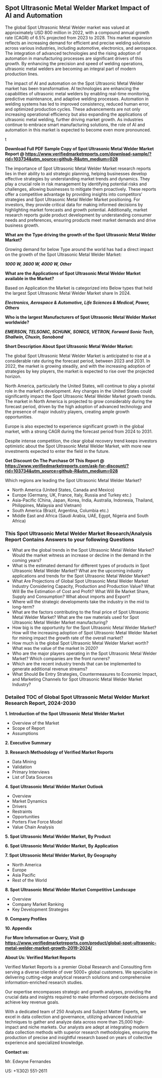 <h2>Spot Ultrasonic Metal Welder Market Impact of AI and Automation</h2><p>The global Spot Ultrasonic Metal Welder market was valued at approximately USD 800 million in 2022, with a compound annual growth rate (CAGR) of 6.5% projected from 2023 to 2028. This market expansion reflects an increasing demand for efficient and precise welding solutions across various industries, including automotive, electronics, and aerospace. The integration of advanced technologies and the rising adoption of automation in manufacturing processes are significant drivers of this growth. By enhancing the precision and speed of welding operations, ultrasonic metal welders are becoming an integral part of modern production lines.</p><p>The impact of AI and automation on the Spot Ultrasonic Metal Welder market has been transformative. AI technologies are enhancing the capabilities of ultrasonic metal welders by enabling real-time monitoring, predictive maintenance, and adaptive welding processes. Automation in welding systems has led to improved consistency, reduced human error, and optimized production cycles. These advancements are not only increasing operational efficiency but also expanding the applications of ultrasonic metal welding, further driving market growth. As industries continue to embrace smart manufacturing solutions, the role of AI and automation in this market is expected to become even more pronounced.</p>t</p><p id="" class=""><strong>Download Full PDF Sample Copy of Spot Ultrasonic Metal Welder Market Report @ <a href="https://www.verifiedmarketreports.com/download-sample/?rid=103734&utm_source=github-R&utm_medium=028" target="_blank">https://www.verifiedmarketreports.com/download-sample/?rid=103734&utm_source=github-R&utm_medium=028</a></strong></p><p>The importance of&nbsp;Spot Ultrasonic Metal Welder Market research reports lies in their ability to aid strategic planning, helping businesses develop effective strategies by understanding market trends and dynamics. They play a crucial role in risk management by identifying potential risks and challenges, allowing businesses to mitigate them proactively. These reports offer a competitive advantage by providing insights into competitors' strategies and Spot Ultrasonic Metal Welder Market positioning. For investors, they provide critical data for making informed decisions by highlighting market forecasts and growth potential. Additionally, market research reports guide product development by understanding consumer needs and preferences, ensuring products meet market demands and drive business growth.</p><p><strong>What are the&nbsp;Type driving the growth of the Spot Ultrasonic Metal Welder Market?</strong></p><p id="" class="">Growing demand for below Type around the world has had a direct impact on the growth of the Spot Ultrasonic Metal Welder Market:</p><em><strong>1000 W, 3600 W, 4000 W, Other</strong></em></p><strong>What are the&nbsp;Applications&nbsp;of Spot Ultrasonic Metal Welder Market available in the Market?</strong></p><p id="" class="">Based on Application the Market is categorized into Below types that held the largest Spot Ultrasonic Metal Welder Market share In 2024.</p><em><strong>Electronics, Aerospace & Automotive, Life Sciences & Medical, Power, Others</strong></em></p><strong>Who is the largest Manufacturers of Spot Ultrasonic Metal Welder Market worldwide?</strong></p><p><em><strong>EMERSON, TELSONIC, SCHUNK, SONICS, VETRON, Forward Sonic Tech, Shallwin, Chuxin, Sonobond</strong></em></p><p id="" class=""><strong>Short Description About Spot Ultrasonic Metal Welder Market:</strong></p><p>The global Spot Ultrasonic Metal Welder Market is anticipated to rise at a considerable rate during the forecast period, between 2023 and 2031. In 2022, the market is growing steadily, and with the increasing adoption of strategies by key players, the market is expected to rise over the projected horizon.</p><p>North America, particularly the United States, will continue to play a pivotal role in the market's development. Any changes in the United States could significantly impact the Spot Ultrasonic Metal Welder Market growth trends. The market in North America is projected to grow considerably during the forecast period, driven by the high adoption of advanced technology and the presence of major industry players, creating ample growth opportunities.</p><p>Europe is also expected to experience significant growth in the global market, with a strong CAGR during the forecast period from 2024 to 2031.</p><p>Despite intense competition, the clear global recovery trend keeps investors optimistic about the Spot Ultrasonic Metal Welder Market, with more new investments expected to enter the field in the future.</p><p id="" class=""><strong>Get Discount On The Purchase Of This Report @ <a href="https://www.verifiedmarketreports.com/ask-for-discount/?rid=103734&utm_source=github-R&utm_medium=028" target="_blank">https://www.verifiedmarketreports.com/ask-for-discount/?rid=103734&utm_source=github-R&utm_medium=028</a></strong></p>Which regions are leading the Spot Ultrasonic Metal Welder Market?</p><ul><li>North America (United States, Canada and Mexico)</li><li>Europe (Germany, UK, France, Italy, Russia and Turkey etc.)</li><li>Asia-Pacific (China, Japan, Korea, India, Australia, Indonesia, Thailand, Philippines, Malaysia and Vietnam)</li><li>South America (Brazil, Argentina, Columbia etc.)</li><li>Middle East and Africa (Saudi Arabia, UAE, Egypt, Nigeria and South Africa)</li></ul><h3 id="" class="">This Spot Ultrasonic Metal Welder Market Research/Analysis Report Contains Answers to your following Questions</h3><ul><li>What are the global trends in the Spot Ultrasonic Metal Welder Market? Would the market witness an increase or decline in the demand in the coming years?</li><li>What is the estimated demand for different types of products in Spot Ultrasonic Metal Welder Market? What are the upcoming industry applications and trends for the Spot Ultrasonic Metal Welder Market?</li><li>What Are Projections of Global Spot Ultrasonic Metal Welder Market Industry Considering Capacity, Production and Production Value? What Will Be the Estimation of Cost and Profit? What Will Be Market Share, Supply and Consumption? What about imports and Export?</li><li>Where will the strategic developments take the industry in the mid to long-term?</li><li>What are the factors contributing to the final price of Spot Ultrasonic Metal Welder Market? What are the raw materials used for Spot Ultrasonic Metal Welder Market manufacturing?</li><li>How big is the opportunity for the Spot Ultrasonic Metal Welder Market? How will the increasing adoption of Spot Ultrasonic Metal Welder Market for mining impact the growth rate of the overall market?</li><li>How much is the global Spot Ultrasonic Metal Welder Market worth? What was the value of the market In 2020?</li><li>Who are the major players operating in the Spot Ultrasonic Metal Welder Market? Which companies are the front runners?</li><li>Which are the recent industry trends that can be implemented to generate additional revenue streams?</li><li>What Should Be Entry Strategies, Countermeasures to Economic Impact, and Marketing Channels for Spot Ultrasonic Metal Welder Market Industry?</li></ul><h3 id="" class="">Detailed TOC of Global Spot Ultrasonic Metal Welder Market Research Report, 2024-2030</h3><p id="" class=""><strong>1. Introduction of the Spot Ultrasonic Metal Welder Market</strong></p><ul><li>Overview of the Market</li><li>Scope of Report</li><li>Assumptions</li></ul><p id="" class=""><strong>2. Executive Summary</strong></p><p id="" class=""><strong>3. Research Methodology of Verified Market Reports</strong></p><ul><li>Data Mining</li><li>Validation</li><li>Primary Interviews</li><li>List of Data Sources</li></ul><p id="" class=""><strong>4. Spot Ultrasonic Metal Welder Market Outlook</strong></p><ul><li>Overview</li><li>Market Dynamics</li><li>Drivers</li><li>Restraints</li><li>Opportunities</li><li>Porters Five Force Model</li><li>Value Chain Analysis</li></ul><p id="" class=""><strong>5. Spot Ultrasonic Metal Welder Market, By Product</strong></p><p id="" class=""><strong>6. Spot Ultrasonic Metal Welder Market, By Application</strong></p><p id="" class=""><strong>7. Spot Ultrasonic Metal Welder Market, By Geography</strong></p><ul><li>North America</li><li>Europe</li><li>Asia Pacific</li><li>Rest of the World</li></ul><p id="" class=""><strong>8. Spot Ultrasonic Metal Welder Market Competitive Landscape</strong></p><ul><li>Overview</li><li>Company Market Ranking</li><li>Key Development Strategies</li></ul><p id="" class=""><strong>9. Company Profiles</strong></p><p id="" class=""><strong>10. Appendix</strong></p><p id="" class=""><strong>For More Information or Query, Visit @ <a href="https://www.verifiedmarketreports.com/product/global-spot-ultrasonic-metal-welder-market-growth-2019-2024/" target="_blank">https://www.verifiedmarketreports.com/product/global-spot-ultrasonic-metal-welder-market-growth-2019-2024/</a></strong></p><p id="" class=""><strong>About Us: Verified Market Reports</strong></p><p id="" class="">Verified Market Reports is a premier Global Research and Consulting firm serving a diverse clientele of over 5000+ global customers. We specialize in delivering cutting-edge analytical research solutions and comprehensive information-enriched research studies.</p><p id="" class="">Our expertise encompasses strategic and growth analyses, providing the crucial data and insights required to make informed corporate decisions and achieve key revenue goals.</p><p id="" class="">With a dedicated team of 250 Analysts and Subject Matter Experts, we excel in data collection and governance, utilizing advanced industrial techniques to gather and analyze data across more than 25,000 high-impact and niche markets. Our analysts are adept at integrating modern data collection methods with superior research methodologies, ensuring the production of precise and insightful research based on years of collective experience and specialized knowledge.</p><p id="" class=""><strong>Contact us:</strong></p><p id="" class="">Mr. Edwyne Fernandes</p><p id="" class="">US: +1(302) 551-2611</p>